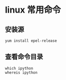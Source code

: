 # linux 常用命令

## 安装源

```
yum install epel-release
```

## 查看命令目录

```
which ipython
whereis ipython
```



